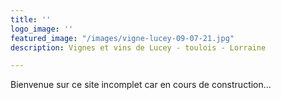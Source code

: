 ```yaml
---
title: ''
logo_image: ''
featured_image: "/images/vigne-lucey-09-07-21.jpg"
description: Vignes et vins de Lucey - toulois - Lorraine

---
```

Bienvenue sur ce site incomplet car en cours de construction...
